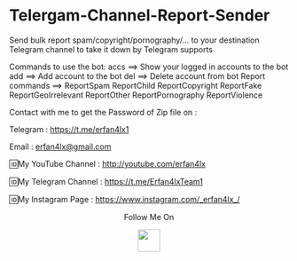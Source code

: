# Telergam-Channel-Report-Sender
Send bulk report spam/copyright/pornography/... to your destination Telegram channel to take it down by Telegram supports

Commands to use the bot:
 accs ==> Show your logged in accounts to the bot
 add ==> Add account to the bot
 del ==> Delete account from bot
 Report commands ==> ReportSpam 
                     ReportChild 
                     ReportCopyright 
                     ReportFake 
                     ReportGeoIrrelevant 
                     ReportOther 
                     ReportPornography 
                     ReportViolence

Contact with me to get the Password of Zip file on :

 Telegram : https://t.me/erfan4lx1
  
 Email : erfan4lx@gmail.com
 

🆔My YouTube Channel : http://youtube.com/erfan4lx

🆔My Telegram Channel : https://t.me/Erfan4lxTeam1

🆔My Instagram Page : https://www.instagram.com/_erfan4lx_/

<p align="center">
  Follow Me On
</p>
<p align="center">
  <a href="https://www.youtube.com/c/erfan4lx?sub_confirmation=1">
    <img src="https://www.iconsdb.com/icons/preview/black/youtube-4-xxl.png" width="40" height="40">
  </a>
</p>
